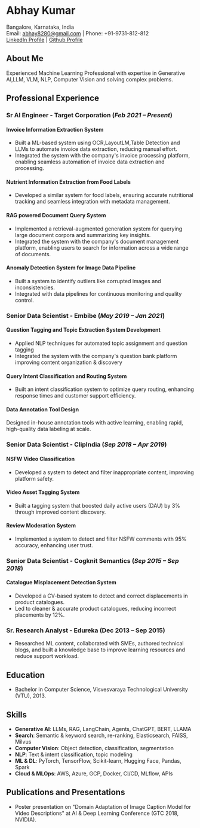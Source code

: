 # Abhay Kumar

Bangalore, Karnataka, India  
Email: abhay8280@gmail.com | Phone: +91-9731-812-812  
[LinkedIn Profile](https://in.linkedin.com/in/awesomeabhay) | [Github Profile](https://github.com/abhaymise/abhaymise.github.io)

## About Me
Experienced Machine Learning Professional with expertise in Generative AI,LLM, VLM, NLP, Computer Vision and solving complex problems. 

## Professional Experience

### Sr AI Engineer - Target Corporation (*Feb 2021 – Present*)

#### Invoice Information Extraction System
- Built a ML-based system using OCR,LayoutLM,Table Detection and LLMs to automate invoice data extraction, reducing manual effort.
- Integrated the system with the company's invoice processing platform, enabling seamless automation of invoice data extraction and processing.

#### Nutrient Information Extraction from Food Labels
- Developed a similar system for food labels, ensuring accurate nutritional tracking and seamless integration with metadata management.

#### RAG powered Document Query System
- Implemented a retrieval-augmented generation system for querying large document corpora and summarizing key insights.
- Integrated the system with the company's document management platform, enabling users to search for information across a wide range of documents.

#### Anomaly Detection System for Image Data Pipeline
- Built a system to identify outliers like corrupted images and inconsistencies.
- Integrated with data pipelines for continuous monitoring and quality control.

### Senior Data Scientist - Embibe (*May 2019 – Jan 2021*)
#### Question Tagging and Topic Extraction System Development
- Applied NLP techniques for automated topic assignment and question tagging 
- Integrated the system with the company's question bank platform improving content organization & discovery 

#### Query Intent Classification and Routing System
- Built an intent classification system to optimize query routing, enhancing response times and customer support efficiency.

#### Data Annotation Tool Design 
Designed in-house annotation tools with active learning, enabling rapid, high-quality data labeling at scale.

### Senior Data Scientist - ClipIndia (*Sep 2018 – Apr 2019*)

#### NSFW Video Classification
- Developed a system to detect and filter inappropriate content, improving platform safety.

#### Video Asset Tagging System
- Built a tagging system that boosted daily active users (DAU) by 3% through improved content discovery.

#### Review Moderation System
-  Implemented a system to detect and filter NSFW comments with 95% accuracy, enhancing user trust.

### Senior Data Scientist - Cogknit Semantics (*Sep 2015 – Sep 2018*)
#### Catalogue Misplacement Detection System
- Developed a CV-based system to detect and correct displacements in product catalogues.
- Led to cleaner & accurate product catalogues, reducing incorrect placements by 12%.

### Sr. Research Analyst - Edureka (Dec 2013 – Sep 2015)
- Researched ML content, collaborated with SMEs, authored technical blogs, and built a knowledge base to improve learning resources and reduce support workload.

## Education
- Bachelor in Computer Science, Visvesvaraya Technological University (VTU), 2013.

## Skills

- **Generative AI**: LLMs, RAG, LangChain, Agents, ChatGPT, BERT, LLAMA
- **Search**: Semantic & keyword search, re-ranking, Elasticsearch, FAISS, Milvus
- **Computer Vision**: Object detection, classification, segmentation
- **NLP**: Text & intent classification, topic modeling
- **ML & DL**: PyTorch, TensorFlow, Scikit-learn, Hugging Face, Pandas, Spark
- **Cloud & MLOps**: AWS, Azure, GCP, Docker, CI/CD, MLflow, APIs

## Publications and Presentations
- Poster presentation on "Domain Adaptation of Image Caption Model for Video Descriptions" at AI & Deep Learning Conference (GTC 2018, NVIDIA).
